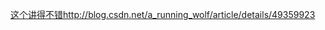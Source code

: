   [这个讲得不错http://blog.csdn.net/a_running_wolf/article/details/49359923](http://blog.csdn.net/a_running_wolf/article/details/49359923)